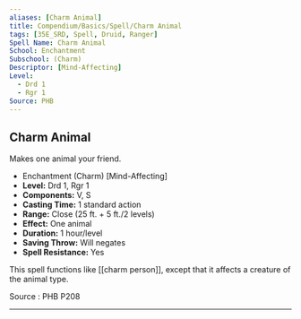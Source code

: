 ```yaml
---
aliases: [Charm Animal]
title: Compendium/Basics/Spell/Charm Animal
tags: [35E_SRD, Spell, Druid, Ranger]
Spell Name: Charm Animal
School: Enchantment
Subschool: (Charm)
Descriptor: [Mind-Affecting]
Level:
  - Drd 1
  - Rgr 1
Source: PHB
---
```



## Charm Animal

Makes one animal your friend.

*   Enchantment (Charm) [Mind-Affecting]
*   **Level:** Drd 1, Rgr 1
*   **Components:** V, S
*   **Casting Time:** 1 standard action
*   **Range:** Close (25 ft. + 5 ft./2 levels)
*   **Effect:** One animal
*   **Duration:** 1 hour/level
*   **Saving Throw:** Will negates
*   **Spell Resistance:** Yes

This spell functions like [[charm person]], except that it affects a creature of the animal type.

Source : PHB P208

---
